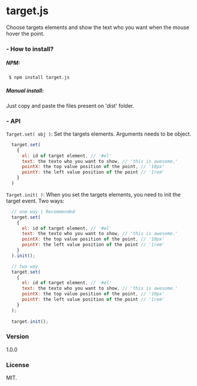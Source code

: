 # target.js
Choose targets elements and show the text who you want when the mouse hover the point.

### - How to install?

##### NPM:
```sh
 $ npm install target.js
```

##### Manual install:
Just copy and paste the files present on 'dist' folder.

### - API
``` Target.set( obj ) ```: Set the targets elements. Arguments needs to be object.
```javascript
  target.set( 
    {
      el: id of target element, // '#el'
      text: the texto who you want to show, // 'this is awesome.'
      pointX: the top value position of the point, // '10px'
      pointY: the left value position of the point // '1rem'
    } 
  )
```

``` Target.init( ) ```: When you set the targets elements, you need to init the target event. Two ways:
```javascript
  // one way | Recommended
  target.set( 
    {
      el: id of target element, // '#el'
      text: the texto who you want to show, // 'this is awesome.'
      pointX: the top value position of the point, // '10px'
      pointY: the left value position of the point // '1rem'
    } 
  ).init();

  // two way
  target.set( 
    {
      el: id of target element, // '#el'
      text: the texto who you want to show, // 'this is awesome.'
      pointX: the top value position of the point, // '10px'
      pointY: the left value position of the point // '1rem'
    } 
  );
  
  target.init();
```

### Version
1.0.0

### License
MIT.


